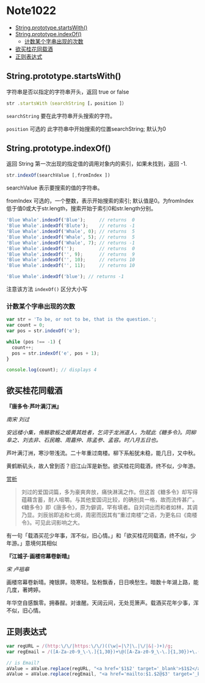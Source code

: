 # Note1022

<!-- MarkdownTOC -->

- [String.prototype.startsWith\(\)](#stringprototypestartswith)
- [String.prototype.indexOf\(\)](#stringprototypeindexof)
    - [计数某个字串出现的次数](#计数某个字串出现的次数)
- [欲买桂花同载酒](#欲买桂花同载酒)
- [正则表达式](#正则表达式)

<!-- /MarkdownTOC -->

## String.prototype.startsWith()

字符串是否以指定的字符串开头，返回 true or false

```js
str .startsWith（searchString [，position ]）
```

`searchString`    要在此字符串开头搜索的字符。

`position` 可选的    此字符串中开始搜索的位置searchString; 默认为0

## String.prototype.indexOf()

返回 String 第一次出现的指定值的调用对象内的索引，如果未找到，返回 -1.

```js
str.indexOf(searchValue [,fromIndex ])
```

searchValue     表示要搜索的值的字符串。

fromIndex       可选的，一个整数，表示开始搜索的索引; 默认值是0。为fromIndex低于值0或大于str.length，搜索开始于索引0和str.length分别。

```js
'Blue Whale'.indexOf('Blue');     // returns  0
'Blue Whale'.indexOf('Blute');    // returns -1
'Blue Whale'.indexOf('Whale', 0); // returns  5
'Blue Whale'.indexOf('Whale', 5); // returns  5
'Blue Whale'.indexOf('Whale', 7); // returns -1
'Blue Whale'.indexOf('');         // returns  0
'Blue Whale'.indexOf('', 9);      // returns  9
'Blue Whale'.indexOf('', 10);     // returns 10
'Blue Whale'.indexOf('', 11);     // returns 10

'Blue Whale'.indexOf('blue'); // returns -1
```

注意该方法 `indexOf()` 区分大小写

### 计数某个字串出现的次数

```js
var str = 'To be, or not to be, that is the question.';
var count = 0;
var pos = str.indexOf('e');

while (pos !== -1) {
  count++;
  pos = str.indexOf('e', pos + 1);
}

console.log(count); // displays 4
```



## 欲买桂花同载酒

__『唐多令·芦叶满汀洲』__

_南宋 刘过_

_安远楼小集，侑觞歌板之姬黄其姓者，乞词于龙洲道人，为赋此《糖多令》。同柳阜之、刘去非、石民瞻、周嘉仲、陈孟参、孟容。时八月五日也。_

芦叶满汀洲，寒沙带浅流。二十年重过南楼。柳下系船犹未稳，能几日，又中秋。

黄鹤断矶头，故人曾到否？旧江山浑是新愁。欲买桂花同载酒，终不似，少年游。

[赏析](https://www.gushiwen.org/mingju_834.aspx)

>刘过的爱国词篇，多为豪爽奔放，痛快淋漓之作。但这首《糖多令》却写得蕴藉含蓄，耐人咀嚼。与其他爱国词比较，的确别具一格，故而流传甚广。《糖多令》即《唐多令》，原为僻调，罕有填者。自刘词出而和者如林，其调乃显。刘辰翁即追和七阕，周密而因其有“重过南楼”之语，为更名曰《南楼令》。可见此词影响之大。

有一句「载酒买花少年事，浑不似，旧心情。」和「欲买桂花同载酒，终不似，少年游。」意境何其相似

__『江城子·画楼帘幕卷新晴』__

_宋 卢祖皋_

画楼帘幕卷新晴。掩银屏。晓寒轻。坠粉飘香，日日唤愁生。暗数十年湖上路，能几度，著娉婷。

年华空自感飘零。拥春酲。对谁醒。天阔云间，无处觅箫声。载酒买花年少事，浑不似，旧心情。

## 正则表达式

```js
var regURL = /(http:\/\/|https:\/\/)((\w|=|\?|\.|\/|&|-)+)/g;
var regEmail = /([A-Za-z0-9_\-\.]{1,30})+\@([A-Za-z0-9_\-\.]{1,30})+\.([A-Za-z]{2,10})/g;

// is Email?
aValue = aValue.replace(regURL, "<a href='$1$2' target='_blank'>$1$2</a>");
aValue = aValue.replace(regEmail, "<a href='mailto:$1.$2@$3' target='_blank'>$1.$2@$3</a>");
```